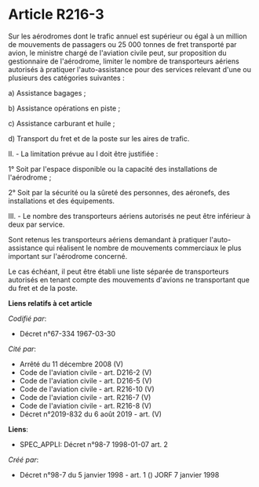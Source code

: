 # Article R216-3

Sur les aérodromes dont le trafic annuel est supérieur ou égal à un million de mouvements de passagers ou 25 000 tonnes de
fret transporté par avion, le ministre chargé de l'aviation civile peut, sur proposition du gestionnaire de l'aérodrome,
limiter le nombre de transporteurs aériens autorisés à pratiquer l'auto-assistance pour des services relevant d'une ou
plusieurs des catégories suivantes :

a) Assistance bagages ;

b) Assistance opérations en piste ;

c) Assistance carburant et huile ;

d) Transport du fret et de la poste sur les aires de trafic.

II. - La limitation prévue au I doit être justifiée :

1° Soit par l'espace disponible ou la capacité des installations de l'aérodrome ;

2° Soit par la sécurité ou la sûreté des personnes, des aéronefs, des installations et des équipements.

III. - Le nombre des transporteurs aériens autorisés ne peut être inférieur à deux par service.

Sont retenus les transporteurs aériens demandant à pratiquer l'auto-assistance qui réalisent le nombre de mouvements
commerciaux le plus important sur l'aérodrome concerné.

Le cas échéant, il peut être établi une liste séparée de transporteurs autorisés en tenant compte des mouvements d'avions ne
transportant que du fret et de la poste.

**Liens relatifs à cet article**

_Codifié par_:

  - Décret n°67-334 1967-03-30

_Cité par_:

  - Arrêté du 11 décembre 2008 (V)
  - Code de l'aviation civile - art. D216-2 (V)
  - Code de l'aviation civile - art. D216-5 (V)
  - Code de l'aviation civile - art. R216-10 (V)
  - Code de l'aviation civile - art. R216-7 (V)
  - Code de l'aviation civile - art. R216-8 (V)
  - Décret n°2019-832 du 6 août 2019 - art. (V)

**Liens**:

  - SPEC_APPLI: Décret n°98-7 1998-01-07 art. 2

_Créé par_:

  - Décret n°98-7 du 5 janvier 1998 - art. 1 () JORF 7 janvier 1998
